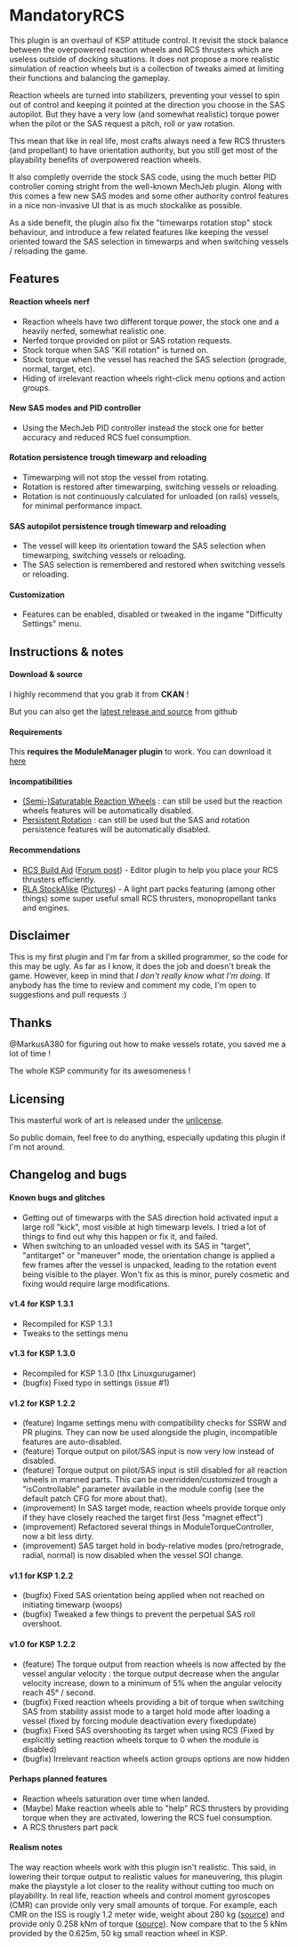 # MandatoryRCS

This plugin is an overhaul of KSP attitude control. It revisit the stock balance between the overpowered reaction wheels and RCS thrusters which are useless outside of docking situations. It does not propose a more realistic simulation of reaction wheels but is a collection of tweaks aimed at limiting their functions and balancing the gameplay. 

Reaction wheels are turned into stabilizers, preventing your vessel to spin out of control and keeping it pointed at the direction you choose in the SAS autopilot. But they have a very low (and somewhat realistic) torque power when the pilot or the SAS request a pitch, roll or yaw rotation.

This mean that like in real life, most crafts always need a few RCS thrusters (and propellant) to have orientation authority, but you still get most of the playability benefits of overpowered reaction wheels.

It also completly override the stock SAS code, using the much better PID controller coming stright from the well-known MechJeb plugin. Along with this comes a few new SAS modes and some other authority control features in a nice non-invasive UI that is as much stockalike as possible.

As a side benefit, the plugin also fix the "timewarps rotation stop" stock behaviour, and introduce a few related features like keeping the vessel oriented toward the SAS selection in timewarps and when switching vessels / reloading the game.

## Features

#### Reaction wheels nerf
- Reaction wheels have two different torque power, the stock one and a heavily nerfed, somewhat realistic one.
- Nerfed torque provided on pilot or SAS rotation requests.
- Stock torque when SAS "Kill rotation" is turned on.
- Stock torque when the vessel has reached the SAS selection (prograde, normal, target, etc).
- Hiding of irrelevant reaction wheels right-click menu options and action groups.

#### New SAS modes and PID controller
- Using the MechJeb PID controller instead the stock one for better accuracy and reduced RCS fuel consumption.

#### Rotation persistence trough timewarp and reloading
- Timewarping will not stop the vessel from rotating.
- Rotation is restored after timewarping, switching vessels or reloading.
- Rotation is not continuously calculated for unloaded (on rails) vessels, for minimal performance impact.

#### SAS autopilot persistence trough timewarp and reloading
- The vessel will keep its orientation toward the SAS selection when timewarping, switching vessels or reloading.
- The SAS selection is remembered and restored when switching vessels or reloading.

#### Customization
- Features can be enabled, disabled or tweaked in the ingame "Difficulty Settings" menu.

## Instructions & notes

#### Download & source

I highly recommend that you grab it from **CKAN** !

But you can also get the [latest release and source](https://github.com/gotmachine/MandatoryRCS/releases/latest) from github

#### Requirements
This **requires the ModuleManager plugin** to work. You can download it [here](http://forum.kerbalspaceprogram.com/index.php?/topic/50533-121-module-manager-275-november-29th-2016-better-late-than-never/)

#### Incompatibilities
- [(Semi-)Saturatable Reaction Wheels](https://github.com/Crzyrndm/RW-Saturatable) : can still be used but the reaction wheels features will be automatically disabled.
- [Persistent Rotation](https://github.com/MarkusA380/PersistentRotation) : can still be used but the SAS and rotation persistence features will be automatically disabled.

#### Recommendations
- [RCS Build Aid](https://github.com/m4v/RCSBuildAid) ([Forum post](http://forum.kerbalspaceprogram.com/index.php?/topic/33124-12-rcs-build-aid-v091/)) - Editor plugin to help you place your RCS thrusters efficiently.
- [RLA StockAlike](https://github.com/deimos790/RLA_Continued) ([Pictures](https://imgur.com/a/xJFxC)) - A light part packs featuring (among other things) some super useful small RCS thrusters, monopropellant tanks and engines.

## Disclaimer
This is my first plugin and I'm far from a skilled programmer, so the code for this may be ugly. As far as I know, it does the job and doesn't break the game. However, keep in mind that *I don't really know what I'm doing*. If anybody has the time to review and comment my code, I'm open to suggestions and pull requests :)

## Thanks
@MarkusA380 for figuring out how to make vessels rotate, you saved me a lot of time !

The whole KSP community for its awesomeness !

## Licensing
This masterful work of art is released under the [unlicense](http://unlicense.org/). 

So public domain, feel free to do anything, especially updating this plugin if I'm not around.

## Changelog and bugs

#### Known bugs and glitches
- Getting out of timewarps with the SAS direction hold activated input a large roll "kick", most visible at high timewarp levels. I tried a lot of things to find out why this happen or fix it, and failed.
- When switching to an unloaded vessel with its SAS in "target", "antitarget" or "maneuver" mode, the orientation change is applied a few frames after the vessel is unpacked, leading to the rotation event being visible to the player. Won't fix as this is minor, purely cosmetic and fixing would require large modifications.

#### v1.4 for KSP 1.3.1
- Recompiled for KSP 1.3.1
- Tweaks to the settings menu

#### v1.3 for KSP 1.3.0
- Recompiled for KSP 1.3.0 (thx Linuxgurugamer)
- (bugfix) Fixed typo in settings (issue #1)

#### v1.2 for KSP 1.2.2
- (feature) Ingame settings menu with compatibility checks for SSRW and PR plugins. They can now be used alongside the plugin, incompatible features are auto-disabled.
- (feature) Torque output on pilot/SAS input is now very low instead of disabled.
- (feature) Torque output on pilot/SAS input is still disabled for all reaction wheels in manned parts. This can be overridden/customized trough a "isControllable" parameter available in the module config (see the default patch CFG for more about that).
- (improvement) In SAS target mode, reaction wheels provide torque only if they have closely reached the target first (less "magnet effect")
- (improvement) Refactored several things in ModuleTorqueController, now a bit less dirty.
- (improvement) SAS target hold in body-relative modes (pro/retrograde, radial, normal) is now disabled when the vessel SOI change.

#### v1.1 for KSP 1.2.2
- (bugfix) Fixed SAS orientation being applied when not reached on initiating timewarp (woops)
- (bugfix) Tweaked a few things to prevent the perpetual SAS roll overshoot.

#### v1.0 for KSP 1.2.2
- (feature) The torque output from reaction wheels is now affected by the vessel angular velocity : the torque output decrease when the angular velocity increase, down to a minimum of 5% when the angular velocity reach 45° / second.
- (bugfix) Fixed reaction wheels providing a bit of torque when switching SAS from stability assist mode to a target hold mode after loading a vessel (fixed by forcing module deactivation every fixedupdate)
- (bugfix) Fixed SAS overshooting its target when using RCS (Fixed by explicitly setting reaction wheels torque to 0 when the module is disabled)
- (bugfix) Irrelevant reaction wheels action groups options are now hidden

#### Perhaps planned features

- Reaction wheels saturation over time when landed.
- (Maybe) Make reaction wheels able to "help" RCS thrusters by providing torque when they are activated, lowering the RCS fuel consumption.
- A RCS thrusters part pack
  
#### Realism notes
  
The way reaction wheels work with this plugin isn't realistic. This said, in lowering their torque output to realistic values for maneuvering, this plugin make the playstyle a lot closer to the reality without cutting too much on playability. In real life, reaction wheels and control moment gyroscopes (CMR) can provide only very small amounts of torque. For example, each CMR on the ISS is rougly 1.2 meter wide, weight about 280 kg ([source](http://www.boeing.com/assets/pdf/defense-space/space/spacestation/systems/docs/ISS%20Motion%20Control%20System.pdf)) and provide only 0.258 kNm of torque ([source](https://ntrs.nasa.gov/archive/nasa/casi.ntrs.nasa.gov/20100021932.pdf)). Now compare that to the 5 kNm provided by the 0.625m, 50 kg small reaction wheel in KSP.
  
